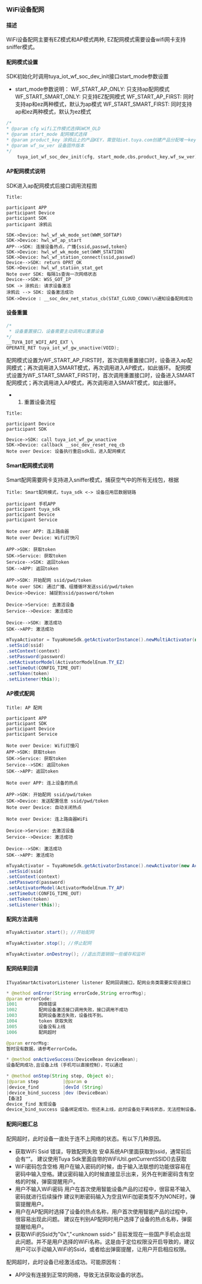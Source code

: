 ### WiFi设备配网

#### 描述

WiFi设备配网主要有EZ模式和AP模式两种, EZ配网模式需要设备wifi网卡支持sniffer模式。

#### 配网模式设置

SDK初始化时调用tuya_iot_wf_soc_dev_init接口start_mode参数设置

- start_mode参数说明：
WF_START_AP_ONLY: 只支持ap配网模式
WF_START_SMART_ONLY: 只支持EZ配网模式
WF_START_AP_FIRST: 同时支持ap和ez两种模式，默认为ap模式
WF_START_SMART_FIRST: 同时支持ap和ez两种模式，默认为ez模式

```c
/*
* @param cfg wifi工作模式选择GWCM_OLD
* @param start_mode 配网模式选择
* @param product_key 涂鸦云上的产品KEY，需登陆iot.tuya.com创建产品分配唯一key
* @param wf_sw_ver 设备固件版本
*/
    tuya_iot_wf_soc_dev_init(cfg, start_mode,cbs,product_key,wf_sw_ver)
```

#### AP配网模式说明

SDK进入ap配网模式后接口调用流程图

```sequence
Title: 

participant APP
participant Device
participant SDK
participant 涂鸦云

SDK->Device: hwl_wf_wk_mode_set(WWM_SOFTAP)
SDK->Device: hwl_wf_ap_start
APP-->SDK: 连接设备热点，广播{ssid,passwd,token}
SDK->Device: hwl_wf_wk_mode_set(WWM_STATION)
SDK->Device: hwl_wf_station_connect(ssid,passwd)
Device-->SDK: return OPRT_OK
SDK->Device: hwl_wf_station_stat_get
Note over SDK: 每隔1s查询一次网络状态
Device-->SDK: WSS_GOT_IP
SDK -> 涂鸦云: 请求设备激活
涂鸦云 --> SDK: 设备激活成功
SDK->Device : __soc_dev_net_status_cb(STAT_CLOUD_CONN)\n通知设备配网成功
```




#### 设备重置

```c
/*
 * 设备重置接口，设备需要主动调用以重置设备
*/
__TUYA_IOT_WIFI_API_EXT \
OPERATE_RET tuya_iot_wf_gw_unactive(VOID);
```

配网模式设置为WF_START_AP_FIRST时，首次调用重置接口时，设备进入ap配网模式；再次调用进入SMART模式，再次调用进入AP模式，如此循环。
配网模式设置为WF_START_SMART_FIRST时，首次调用重置接口时，设备进入SMART配网模式；再次调用进入AP模式，再次调用进入SMART模式，如此循环。

- 1. 重置设备流程

```sequence
Title: 

participant Device
participant SDK

Device->SDK: call tuya_iot_wf_gw_unactive
SDK->Device: callback __soc_dev_reset_req_cb
Note over Device: 设备执行重启sdk后，进入配网模式

```

#### Smart配网模式说明

Smart配网需要网卡支持进入sniffer模式，捕获空气中的所有无线包，根据

```sequence
Title: Smart配网模式，tuya_sdk <-> 设备应用层数据链路

participant 手机APP
participant tuya_sdk
participant Device
participant Service

Note over APP: 连上路由器
Note over Device: Wifi灯快闪

APP->SDK: 获取token
SDK->Service: 获取token
Service-->SDK: 返回token
SDK-->APP: 返回token

APP->SDK: 开始配网 ssid/pwd/token
Note over SDK: 通过广播、组播循环发送ssid/pwd/token
Device->Device: 捕捉到ssid/password/token

Device->Service: 去激活设备
Service-->Device: 激活成功

Device-->SDK: 激活成功
SDK-->APP: 激活成功

```

```java
mTuyaActivator = TuyaHomeSdk.getActivatorInstance().newMultiActivator(new ActivatorBuilder()
.setSsid(ssid)
.setContext(context)
.setPassword(password)
.setActivatorModel(ActivatorModelEnum.TY_EZ)
.setTimeOut(CONFIG_TIME_OUT)
.setToken(token)
.setListener(this));
```

#### AP模式配网

```sequence
Title: AP 配网

participant APP
participant SDK
participant Device
participant Service

Note over Device: Wifi灯慢闪
APP->SDK: 获取token
SDK->Service: 获取token
Service-->SDK: 返回token
SDK-->APP: 返回token

Note over APP: 连上设备的热点

APP->SDK: 开始配网 ssid/pwd/token
SDK->Device: 发送配置信息 ssid/pwd/token
Note over Device: 自动关闭热点

Note over Device: 连上路由器WiFi

Device->Service: 去激活设备
Service-->Device: 激活成功

Device-->SDK: 激活成功
SDK-->APP: 激活成功

```

```java
mTuyaActivator = TuyaHomeSdk.getActivatorInstance().newActivator(new ActivatorBuilder()
.setSsid(ssid)
.setContext(context)
.setPassword(password)
.setActivatorModel(ActivatorModelEnum.TY_AP)
.setTimeOut(CONFIG_TIME_OUT)
.setToken(token)
.setListener(this));
```

#### 配网方法调用

```java
mTuyaActivator.start(); //开始配网

mTuyaActivator.stop(); //停止配网

mTuyaActivator.onDestroy(); //退出页面销毁一些缓存和监听
```

#### 配网结果回调

```
ITuyaSmartActivatorListener listener 配网回调接口，配网业务类需要实现该接口
```

```java
* @method onError(String errorCode,String errorMsg);
@param errorCode:
1001        网络错误
1002        配网设备激活接口调用失败，接口调用不成功
1003        配网设备激活失败，设备找不到。
1004        token 获取失败
1005        设备没有上线
1006        配网超时

@param errorMsg:
暂时没有数据，请参考errorCode。

* @method onActiveSuccess(DeviceBean deviceBean);
设备配网成功,且设备上线（手机可以直接控制），可以通过

* @method onStep(String step, Object o);
|@param step         |@param o
|device_find         |devId (String)
|device_bind_success |dev (DeviceBean)
【备注】
device_find 发现设备
device_bind_success 设备绑定成功，但还未上线，此时设备处于离线状态，无法控制设备。
```

#### 配网问题汇总

配网超时，此时设备一直处于连不上网络的状态。有以下几种原因。

- 获取WiFi Ssid 错误，导致配网失败
安卓系统API里面获取到ssid，通常前后会有“”。
建议使用Tuya Sdk里面自带的WiFiUtil.getCurrentSSID()去获取
- WiFi密码包含空格
用户在输入密码的时候，由于输入法联想的功能很容易在密码中输入空格。建议密码输入的时候直接显示出来，另外在判断密码含有空格的时候，弹窗提醒用户。
- 用户不输入WiFi密码
用户在首次使用智能设备产品的过程中，很容易不输入密码就进行后续操作
建议判断密码输入为空且WiFi加密类型不为NONE时，弹窗提醒用户。
- 用户在AP配网时选择了设备的热点名称，用户首次使用智能产品的过程中，很容易出现此问题。
建议在判别AP配网时用户选择了设备的热点名称，弹窗提醒给用户。
- 获取WiFi的Ssid为"0x","\<unknown ssid\>"
目前发现在一些国产手机会出现此问题。并不是用户选择的WiFi名称。这是由于定位权限没开启导致的，建议用户可以手动输入WiFi的Ssid，或者给出弹窗提醒，让用户开启相应权限。

配网超时，此时设备已经激活成功。可能原因有：

- APP没有连接到正常的网络，导致无法获取设备的状态。

